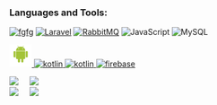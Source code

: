 <h3 align="left">Languages and Tools:</h3>

[![fgfg](https://img.shields.io/badge/php-%23777BB4.svg?style=for-the-badge&logo=php&logoColor=white)](https://php.net)
[![Laravel](https://img.shields.io/badge/laravel-%23FF2D20.svg?style=for-the-badge&logo=laravel&logoColor=white)](https://laravel.com)
[![RabbitMQ](https://img.shields.io/badge/Rabbitmq-FF6600?style=for-the-badge&logo=rabbitmq&logoColor=white)](https://rabbitmq.com)
![JavaScript](https://img.shields.io/badge/javascript-%23323330.svg?style=for-the-badge&logo=javascript&logoColor=%23F7DF1E)
![MySQL](https://img.shields.io/badge/mysql-%2300f.svg?style=for-the-badge&logo=mysql&logoColor=white)

<p align="left"> 
<a href="https://developer.android.com" target="_blank" rel="noreferrer"> 
<img src="https://raw.githubusercontent.com/devicons/devicon/master/icons/android/android-original-wordmark.svg" alt="android" width="40" height="40"/> 
</a>
<a href="https://kotlinlang.org" target="_blank" rel="noreferrer"> <img src="https://www.vectorlogo.zone/logos/kotlinlang/kotlinlang-icon.svg" alt="kotlin" width="40" height="40"/> </a>
<a href="https://kotlinlang.org" target="_blank" rel="noreferrer"> <img src="https://user-images.githubusercontent.com/48350702/136327368-98272ce0-a1c5-4b61-89fc-32f2350a84ed.png" alt="kotlin" width="40" height="40"/> </a>
<a href="https://firebase.google.com/" target="_blank" rel="noreferrer"> <img src="https://www.vectorlogo.zone/logos/firebase/firebase-icon.svg" alt="firebase" width="40" height="40"/> </a> 
</p>
<div style="display: flex">
<div>
<img src="https://github-readme-stats.vercel.app/api/top-langs/?username=danilkochura" style="height: 300px; margin-right: 20px">
</div>
<div>
<img src="https://github-readme-stats.vercel.app/api?username=danilkochura&show_icons=true&locale=ru" style="height: 300px">
</div>
</div>
<div style="display: flex">
<div>
<img src="https://github-readme-streak-stats.herokuapp.com/?user=danilkochura&" style="height: 200px; margin-right: 20px">
</div>
<div>
<img src="https://readme-jokes.vercel.app/api" style="height: 200px">
</div>
</div>


